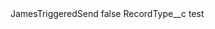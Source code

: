 <?xml version="1.0" encoding="UTF-8"?>
<CustomMetadata xmlns="http://soap.sforce.com/2006/04/metadata" xmlns:xsi="http://www.w3.org/2001/XMLSchema-instance" xmlns:xsd="http://www.w3.org/2001/XMLSchema">
    <label>JamesTriggeredSend</label>
    <protected>false</protected>
    <values>
        <field>RecordType__c</field>
        <value xsi:type="xsd:string">test</value>
    </values>
</CustomMetadata>
